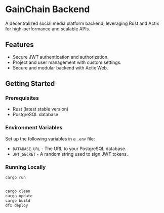 # GainChain Backend

A decentralized social media platform backend, leveraging Rust and Actix for high-performance and scalable APIs.

## Features
- Secure JWT authentication and authorization.
- Project and user management with custom settings.
- Secure and modular backend with Actix Web.

## Getting Started

### Prerequisites
- Rust (latest stable version)
- PostgreSQL database

### Environment Variables
Set up the following variables in a `.env` file:
- `DATABASE_URL` - The URL to your PostgreSQL database.
- `JWT_SECRET` - A random string used to sign JWT tokens.

### Running Locally

```bash
cargo run


cargo clean
cargo update
cargo build
dfx deploy